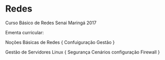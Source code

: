 # Redes

Curso Básico de Redes Senai Maringá 2017


Ementa curricular:

Noções Básicas de Redes {
  Confuiguração 
  Gestão
}

Gestão de Servidores Linux {
  Segurança
  Cenários
  configuração
  Firewall
}

